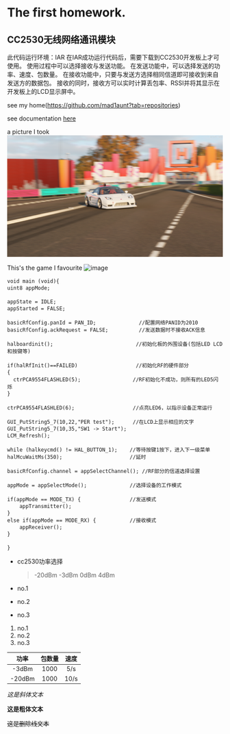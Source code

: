 # The first homework.

CC2530无线网络通讯模块
-------------------------
此代码运行环境：IAR
在IAR成功运行代码后，需要下载到CC2530开发板上才可使用。
使用过程中可以选择接收与发送功能。
在发送功能中，可以选择发送的功率、速度、包数量。
在接收功能中，只要与发送方选择相同信道即可接收到来自发送方的数据包。
接收的同时，接收方可以实时计算丢包率、RSSI并将其显示在开发板上的LCD显示屏中。

see my home(https://github.com/mad1aunt?tab=repositories)

see documentation [here](another.md)

a picture I took ![image](image/NSX-RGT.png)

This's the game I favourite 
![image](https://gimg2.baidu.com/image_search/src=http%3A%2F%2F00imgmini.eastday.com%2Fmobile%2F20181006%2F20181006121543_f85126de3a978dccba300e136e89543c_1.jpeg&refer=http%3A%2F%2F00imgmini.eastday.com&app=2002&size=f9999,10000&q=a80&n=0&g=0n&fmt=jpeg?sec=1622023624&t=f10e91db86bb260a19105f06d0371426)

    void main (void){
    uint8 appMode;

    appState = IDLE;
    appStarted = FALSE;

    basicRfConfig.panId = PAN_ID;              //配置网络PANID为2010   
    basicRfConfig.ackRequest = FALSE;          //发送数据时不接收ACK信息

    halboardinit();                           //初始化板的外围设备(包括LED LCD 和按键等)

    if(halRfInit()==FAILED)                   //初始化RF的硬件部分
    {                  
      ctrPCA9554FLASHLED(5);                 //RF初始化不成功，则所有的LED5闪烁
    }

    ctrPCA9554FLASHLED(6);                   //点亮LED6，以指示设备正常运行    
    
    GUI_PutString5_7(10,22,"PER test");      //在LCD上显示相应的文字
    GUI_PutString5_7(10,35,"SW1 -> Start");
    LCM_Refresh();

    while (halkeycmd() != HAL_BUTTON_1);    //等待按键1按下，进入下一级菜单
    halMcuWaitMs(350);                      //延时

    basicRfConfig.channel = appSelectChannel(); //RF部分的信道选择设置

    appMode = appSelectMode();              //选择设备的工作模式

    if(appMode == MODE_TX) {                //发送模式
        appTransmitter();                      
    }
    else if(appMode == MODE_RX) {           //接收模式
        appReceiver();
    }

    }

* cc2530功率选择
    > -20dBm
    > -3dBm
    > 0dBm
    > 4dBm

* no.1
* no.2
* no.3

1. no.1
2. no.2
3. no.3

| 功率 | 包数量 | 速度 |
| :--: | :----: | :--: |
| -3dBm | 1000 | 5/s |
| -20dBm | 1000| 10/s |

*这是斜体文本*

**这是粗体文本**

~~这是删除线文本~~
